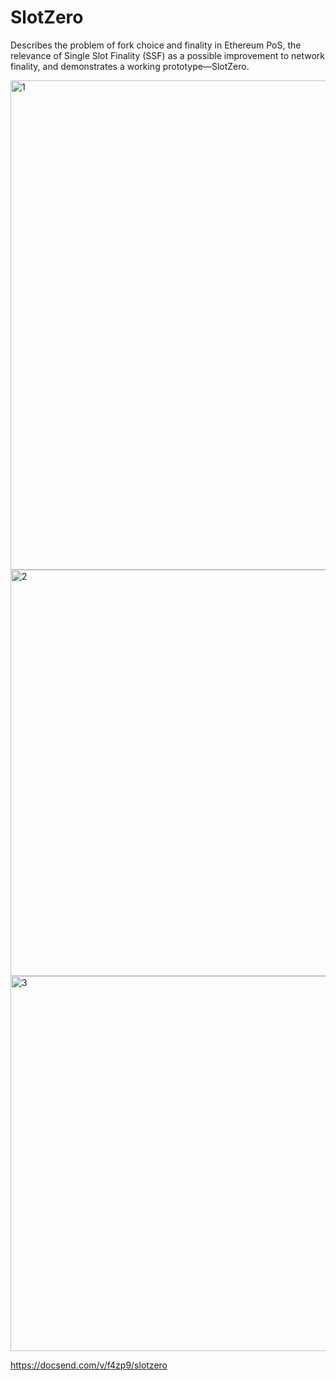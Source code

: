 # SlotZero
Describes the problem of fork choice and finality in Ethereum PoS, the relevance of Single Slot Finality (SSF) as a possible improvement to network finality, and demonstrates a working prototype—SlotZero.

<img width="1897" height="783" alt="1" src="https://github.com/user-attachments/assets/db4b47f4-f04b-4ec7-856e-0977d010371f" />

<img width="1897" height="650" alt="2" src="https://github.com/user-attachments/assets/2ee5aa0a-3653-46e1-8f8d-632c807a06bb" />

<img width="1901" height="600" alt="3" src="https://github.com/user-attachments/assets/d0fb2c0e-5722-4715-8313-35b9bd1ad1d6" />

https://docsend.com/v/f4zp9/slotzero



